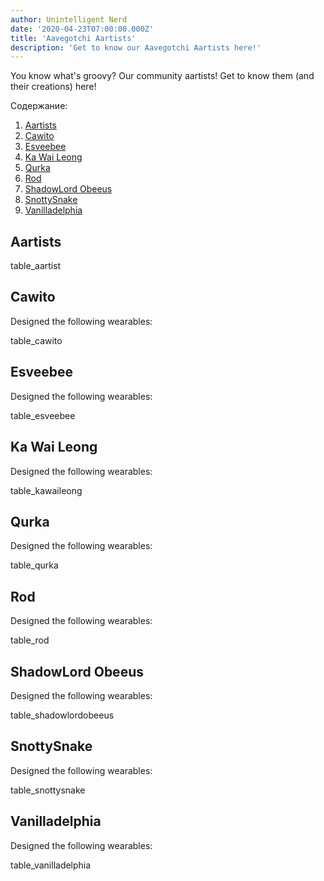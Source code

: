 ```yaml
---
author: Unintelligent Nerd
date: '2020-04-23T07:00:00.000Z'
title: 'Aavegotchi Aartists'
description: 'Get to know our Aavegotchi Aartists here!'
---
```


You know what's groovy? Our community aartists! Get to know them (and their creations) here!

<div class="contentsBox">

Содержание:

<ol>
<li><a href=#aartists>Aartists</a></li>
<li><a href=#cawito>Cawito</a></li>
<li><a href=#esveebee>Esveebee</a></li>
<li><a href=#ka-wai-leong>Ka Wai Leong</a></li>
<li><a href=#qurka>Qurka</a></li>
<li><a href=#rod>Rod</a></li>
<li><a href=#shadowlord-obeeus>ShadowLord Obeeus</a></li>
<li><a href=#snottysnake>SnottySnake</a></li>
<li><a href=#vanilladelphia>Vanilladelphia</a></li>
</ol>

</div>

## Aartists

table_aartist

## Cawito

Designed the following wearables:

table_cawito

## Esveebee

Designed the following wearables:

table_esveebee

## Ka Wai Leong

Designed the following wearables:

table_kawaileong

## Qurka

Designed the following wearables:

table_qurka

## Rod

Designed the following wearables:

table_rod

## ShadowLord Obeeus

Designed the following wearables:

table_shadowlordobeeus

## SnottySnake

Designed the following wearables:

table_snottysnake

## Vanilladelphia

Designed the following wearables:

table_vanilladelphia